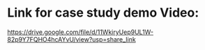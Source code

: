 # Link for case study demo Video:
https://drive.google.com/file/d/11WkiryUep9UL1W-82p9Y7FQHO4hcAYvU/view?usp=share_link

